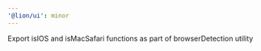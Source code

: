 ```yaml
---
'@lion/ui': minor
---
```


Export isIOS and isMacSafari functions as part of browserDetection utility

